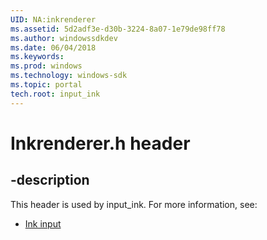 ```yaml
---
UID: NA:inkrenderer
ms.assetid: 5d2adf3e-d30b-3224-8a07-1e79de98ff78
ms.author: windowssdkdev
ms.date: 06/04/2018
ms.keywords: 
ms.prod: windows
ms.technology: windows-sdk
ms.topic: portal
tech.root: input_ink
---
```


# Inkrenderer.h header


## -description


This header is used by input_ink. For more information, see:

- [Ink input](../_input_ink/index.md)
